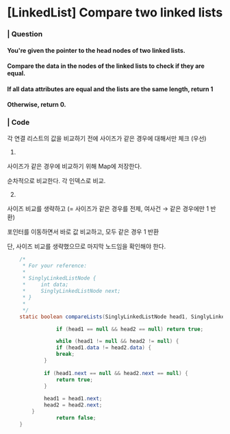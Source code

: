 # [LinkedList]  Compare two linked lists

### | Question

#### You're given the pointer to the head nodes of two linked lists. 

#### Compare the data in the nodes of the linked lists to check if they are equal.

#### If all data attributes are equal and the lists are the same length, return 1

#### Otherwise, return 0. 

### | Code

각 연결 리스트의 값을 비교하기 전에 사이즈가 같은 경우에 대해서만 체크 (우선)

1) 

사이즈가 같은 경우에 비교하기 위해 Map에 저장한다.

순차적으로 비교한다. 각 인덱스로 비교. 

2) 

사이즈 비교를 생략하고 (= 사이즈가 같은 경우를 전제, 여사건 → 같은 경우에만 1 반환)

포인터를 이동하면서 바로 값 비교하고, 모두 같은 경우 1 반환

단, 사이즈 비교를 생략했으므로 마지막 노드임을 확인해야 한다. 

```java
    /*
     * For your reference:
     *
     * SinglyLinkedListNode {
     *     int data;
     *     SinglyLinkedListNode next;
     * }
     *
     */
    static boolean compareLists(SinglyLinkedListNode head1, SinglyLinkedListNode head2)

				if (head1 == null && head2 == null) return true; 

				while (head1 != null && head2 != null) {
        		if (head1.data != head2.data) {
               	break;
            }
          	
          	if (head1.next == null && head2.next == null) {
              	return true; 
            }
          
          	head1 = head1.next;
          	head2 = head2.next;
        }
				return false; 
    }

```

